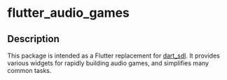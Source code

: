 # flutter_audio_games

## Description

This package is intended as a Flutter replacement for
[dart_sdl](https://pub.dev/packages/dart_sdl). It provides various widgets for
rapidly building audio games, and simplifies many common tasks.
